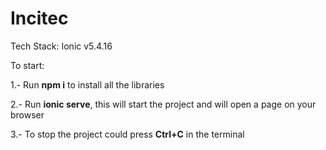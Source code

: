 # Incitec

Tech Stack:
Ionic v5.4.16


To start:

1.- Run **npm i** to install all the libraries

2.- Run **ionic serve**, this will start the project and will open a page on your browser

3.- To stop the project could press **Ctrl+C** in the terminal

